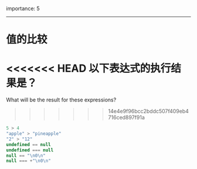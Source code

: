 importance: 5

---

# 值的比较

<<<<<<< HEAD
以下表达式的执行结果是？
=======
What will be the result for these expressions?
>>>>>>> 14e4e9f96bcc2bddc507f409eb4716ced897f91a

```js no-beautify
5 > 4
"apple" > "pineapple"
"2" > "12"
undefined == null
undefined === null
null == "\n0\n"
null === +"\n0\n"
```

